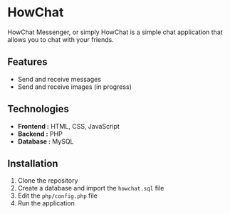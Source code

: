 # HowChat
 
HowChat Messenger, or simply HowChat is a simple chat application that allows you to chat with your friends.

## Features

- Send and receive messages
- Send and receive images (in progress)

## Technologies

- **Frontend :** HTML, CSS, JavaScript
- **Backend :** PHP
- **Database :** MySQL

## Installation

1. Clone the repository
2. Create a database and import the `howchat.sql` file
3. Edit the `php/config.php` file
4. Run the application




